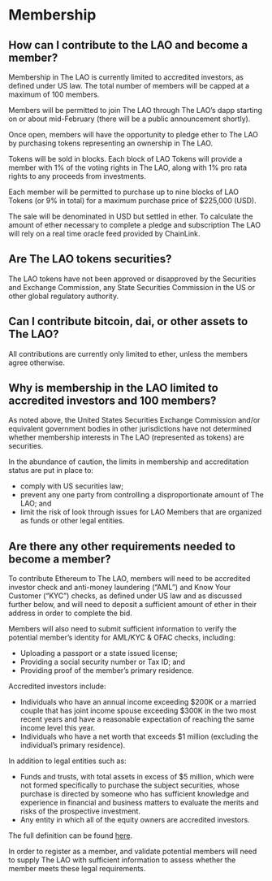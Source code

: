 # Membership

## How can I contribute to the LAO and become a member?

Membership in The LAO is currently limited to accredited investors, as defined under US law. The total number of members will be capped at a maximum of 100 members.

Members will be permitted to join The LAO through The LAO’s dapp starting on or about mid-February (there will be a public announcement shortly).

Once open, members will have the opportunity to pledge ether to The LAO by purchasing tokens representing an ownership in The LAO.

Tokens will be sold in blocks. Each block of LAO Tokens will provide a member with 1% of the voting rights in The LAO, along with 1% pro rata rights to any proceeds from investments.

Each member will be permitted to purchase up to nine blocks of LAO Tokens (or 9% in total) for a maximum purchase price of \$225,000 (USD).

The sale will be denominated in USD but settled in ether. To calculate the amount of ether necessary to complete a pledge and subscription The LAO will rely on a real time oracle feed provided by ChainLink.

## Are The LAO tokens securities?

The LAO tokens have not been approved or disapproved by the Securities and Exchange Commission, any State Securities Commission in the US or other global regulatory authority.

## Can I contribute bitcoin, dai, or other assets to The LAO?

All contributions are currently only limited to ether, unless the members agree otherwise.

## Why is membership in the LAO limited to accredited investors and 100 members?

As noted above, the United States Securities Exchange Commission and/or equivalent government bodies in other jurisdictions have not determined whether membership interests in The LAO (represented as tokens) are securities.

In the abundance of caution, the limits in membership and accreditation status are put in place to:

- comply with US securities law;
- prevent any one party from controlling a disproportionate amount of The LAO; and
- limit the risk of look through issues for LAO Members that are organized as funds or other legal entities.

## Are there any other requirements needed to become a member?

To contribute Ethereum to The LAO, members will need to be accredited investor check and anti-money laundering (“AML”) and Know Your Customer (“KYC”) checks, as defined under US law and as discussed further below, and will need to deposit a sufficient amount of ether in their address in order to complete the bid.

Members will also need to submit sufficient information to verify the potential member’s identity for AML/KYC & OFAC checks, including:

- Uploading a passport or a state issued license;
- Providing a social security number or Tax ID; and
- Providing proof of the member’s primary residence.

Accredited investors include:

- Individuals who have an annual income exceeding $200K or a married couple that has joint income spouse exceeding $300K in the two most recent years and have a reasonable expectation of reaching the same income level this year.
- Individuals who have a net worth that exceeds \$1 million (excluding the individual’s primary residence).

In addition to legal entities such as:

- Funds and trusts, with total assets in excess of \$5 million, which were not formed specifically to purchase the subject securities, whose purchase is directed by someone who has sufficient knowledge and experience in financial and business matters to evaluate the merits and risks of the prospective investment.
- Any entity in which all of the equity owners are accredited investors.

The full definition can be found [here](https://www.sec.gov/fast-answers/answers-accredhtm.html).

In order to register as a member, and validate potential members will need to supply The LAO with sufficient information to assess whether the member meets these legal requirements.
